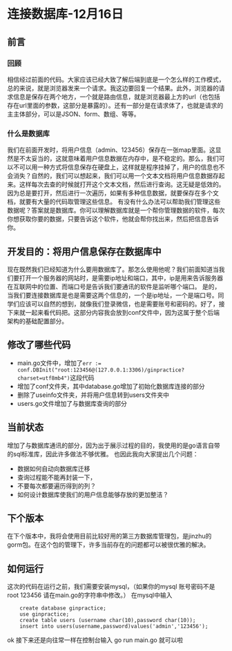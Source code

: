 # 连接数据库-12月16日

## 前言

### 回顾

相信经过前面的代码。大家应该已经大致了解后端到底是一个怎么样的工作模式，总的来说，就是浏览器发来一个请求。我这边要回复一个结果。此外，浏览器的请求信息是保存在两个地方，一个就是路由信息，就是浏览器最上方的url（也包括存在url里面的参数，这部分是暴露的）。还有一部分是在请求体了，也就是请求的主主体部分，可以是JSON、form、数组、等等。

### 什么是数据库

我们在前面开发时，将用户信息（admin、123456）保存在一张map里面。这显然是不太妥当的，这就意味着用户信息数据在内存中，是不稳定的。那么，我们可以不可以用一种方式将信息保存在硬盘上，这样就是程序挂掉了，用户的信息也不会消失？自然的，我们可以想起来，我们可以用一个文本文档将用户信息数据存起来。这样每次去查的时候就打开这个文本文档，然后进行查询。这无疑是低效的。因为总是要打开，然后进行一次遍历，如果有多种信息数据，就要保存在多个文档，就要有大量的代码取管理这些信息。
有没有什么办法可以帮助我们管理这些数据呢？答案就是数据库。你可以理解数据库就是一个帮你管理数据的软件，每次你想获取你要的数据，只要告诉这个软件，他就会帮你找出来，然后把信息告诉你。

## 开发目的：将用户信息保存在数据库中

现在既然我们已经知道为什么要用数据库了。那怎么使用他呢？我们前面知道当我们要打开一个服务器的网站时，是需要ip地址和端口，其中，ip是用来告诉服务器在互联网中的位置、而端口号是告诉我们要通讯的软件是监听哪个端口。
是的，当我们要连接数据库是也是需要这两个信息的，一个是ip地址，一个是端口号。同学们应该可以自然的想到，就像我们登录微信，也是需要账号和密码的。好了，接下来就一起来看代码把。这部分内容我会放到conf文件中，因为这属于整个后端架构的基础配置部分。

## 修改了哪些代码

* main.go文件中，增加了`err := conf.DBInit("root:123456@(127.0.0.1:3306)/ginpractice?charset=utf8mb4")`这段代码
* 增加了conf文件夹，其中database.go增加了初始化数据库连接的部分
* 删除了useinfo文件夹，并将用户信息转到users文件夹中
* users.go文件增加了与数据库查询的部分

## 当前状态

增加了与数据库通讯的部分，因为出于展示过程的目的，我使用的是go语言自带的sql标准库，因此许多做法不够优雅。
也因此我向大家提出几个问题：

* 数据如何自动向数据库迁移
* 查询过程能不能再封装一下，
* 不要每次都要遍历得到的列？
* 如何设计数据库使我们的用户信息能够存放的更加整洁？

## 下个版本

在下个版本中，我将会使用目前比较好用的第三方数据库管理包，是jinzhu的gorm包。在这个包的管理下，许多当前存在的问题都可以被很优雅的解决。

## 如何运行

这次的代码在运行之前，我们需要安装mysql，（如果你的mysql 账号密码不是root 123456 请在main.go的字符串中修改。）
在mysql中输入

```mysql
    create database ginpractice;
    use ginpractice;
    create table users (username char(10),password char(10));
    insert into users(username,password)values('admin','123456');
```

ok 接下来还是向往常一样在控制台输入 go run main.go 就可以啦
